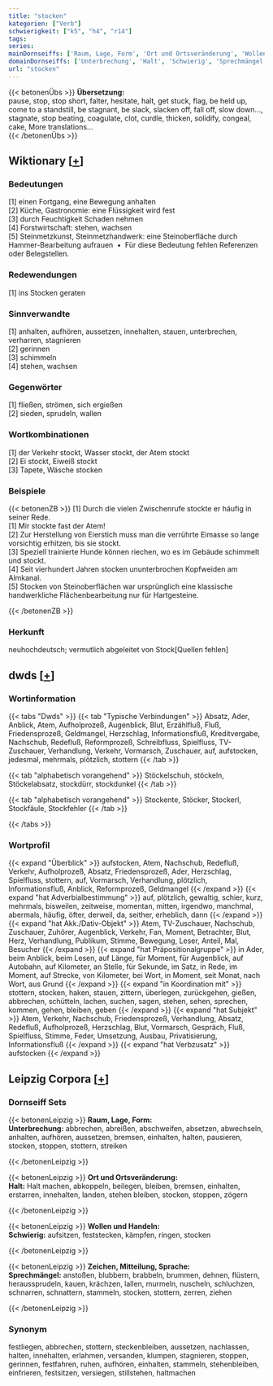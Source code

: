 ```yaml
---
title: "stocken"
kategorien: ["Verb"]
schwierigkeit: ["k5", "h4", "r14"]
tags:
series:
mainDornseiffs: ['Raum, Lage, Form', 'Ort und Ortsveränderung', 'Wollen und Handeln', 'Zeichen, Mitteilung, Sprache']
domainDornseiffs: ['Unterbrechung', 'Halt', 'Schwierig', 'Sprechmängel']
url: "stocken"
---
```


{{< betonenÜbs >}}
**Übersetzung:**  
pause, stop, stop short, falter, hesitate, halt, get stuck, flag, be held up, come to a standstill, be stagnant, be slack, slacken off, fall off, slow down..., stagnate, stop beating, coagulate, clot, curdle, thicken, solidify, congeal, cake, More translations...  
{{< /betonenÜbs >}}

## Wiktionary [[+](https://de.wiktionary.org/wiki/stocken)]

### Bedeutungen
[1] einen Fortgang, eine Bewegung anhalten  
[2] Küche, Gastronomie: eine Flüssigkeit wird fest  
[3] durch Feuchtigkeit Schaden nehmen  
[4] Forstwirtschaft: stehen, wachsen  
[5] Steinmetzkunst, Steinmetzhandwerk: eine Steinoberfläche durch Hammer-Bearbeitung aufrauen  •  Für diese Bedeutung fehlen Referenzen oder Belegstellen.  

### Redewendungen
[1] ins Stocken geraten  

### Sinnverwandte
[1] anhalten, aufhören, aussetzen, innehalten, stauen, unterbrechen, verharren, stagnieren  
[2] gerinnen  
[3] schimmeln  
[4] stehen, wachsen  

### Gegenwörter
[1] fließen, strömen, sich ergießen  
[2] sieden, sprudeln, wallen  

### Wortkombinationen
[1] der Verkehr stockt, Wasser stockt, der Atem stockt  
[2] Ei stockt, Eiweiß stockt  
[3] Tapete, Wäsche stocken  

### Beispiele
{{< betonenZB >}}
[1] Durch die vielen Zwischenrufe stockte er häufig in seiner Rede.  
[1] Mir stockte fast der Atem!  
[2] Zur Herstellung von Eierstich muss man die verrührte Eimasse so lange vorsichtig erhitzen, bis sie stockt.  
[3] Speziell trainierte Hunde können riechen, wo es im Gebäude schimmelt und stockt.  
[4] Seit vierhundert Jahren stocken ununterbrochen Kopfweiden am Almkanal.  
[5] Stocken von Steinoberflächen war ursprünglich eine klassische handwerkliche Flächenbearbeitung nur für Hartgesteine.  

{{< /betonenZB >}}
### Herkunft
neuhochdeutsch; vermutlich abgeleitet von Stock[Quellen fehlen]  



## dwds [[+](https://www.dwds.de/wb/stocken)]

### Wortinformation
{{< tabs "Dwds" >}}
{{< tab "Typische Verbindungen" >}}
Absatz, Ader, Anblick, Atem, Aufholprozeß, Augenblick, Blut, Erzählfluß, Fluß, Friedensprozeß, Geldmangel, Herzschlag, Informationsfluß, Kreditvergabe, Nachschub, Redefluß, Reformprozeß, Schreibfluss, Spielfluss, TV-Zuschauer, Verhandlung, Verkehr, Vormarsch, Zuschauer, auf, aufstocken, jedesmal, mehrmals, plötzlich, stottern
{{< /tab >}}

{{< tab "alphabetisch vorangehend" >}}
Stöckelschuh, stöckeln, Stöckelabsatz, stockdürr, stockdunkel
{{< /tab >}}

{{< tab "alphabetisch vorangehend" >}}
Stockente, Stöcker, Stockerl, Stockfäule, Stockfehler
{{< /tab >}}

{{< /tabs >}}

### Wortprofil
{{< expand "Überblick" >}} aufstocken, Atem, Nachschub, Redefluß, Verkehr, Aufholprozeß, Absatz, Friedensprozeß, Ader, Herzschlag, Spielfluss, stottern, auf, Vormarsch, Verhandlung, plötzlich, Informationsfluß, Anblick, Reformprozeß, Geldmangel {{< /expand >}}
{{< expand "hat Adverbialbestimmung" >}} auf, plötzlich, gewaltig, schier, kurz, mehrmals, bisweilen, zeitweise, momentan, mitten, irgendwo, manchmal, abermals, häufig, öfter, derweil, da, seither, erheblich, dann {{< /expand >}}
{{< expand "hat Akk./Dativ-Objekt" >}} Atem, TV-Zuschauer, Nachschub, Zuschauer, Zuhörer, Augenblick, Verkehr, Fan, Moment, Betrachter, Blut, Herz, Verhandlung, Publikum, Stimme, Bewegung, Leser, Anteil, Mal, Besucher {{< /expand >}}
{{< expand "hat Präpositionalgruppe" >}} in Ader, beim Anblick, beim Lesen, auf Länge, für Moment, für Augenblick, auf Autobahn, auf Kilometer, an Stelle, für Sekunde, im Satz, in Rede, im Moment, auf Strecke, von Kilometer, bei Wort, in Moment, seit Monat, nach Wort, aus Grund {{< /expand >}}
{{< expand "in Koordination mit" >}} stottern, stocken, haken, stauen, zittern, überlegen, zurückgehen, gießen, abbrechen, schütteln, lachen, suchen, sagen, stehen, sehen, sprechen, kommen, gehen, bleiben, geben {{< /expand >}}
{{< expand "hat Subjekt" >}} Atem, Verkehr, Nachschub, Friedensprozeß, Verhandlung, Absatz, Redefluß, Aufholprozeß, Herzschlag, Blut, Vormarsch, Gespräch, Fluß, Spielfluss, Stimme, Feder, Umsetzung, Ausbau, Privatisierung, Informationsfluß {{< /expand >}}
{{< expand "hat Verbzusatz" >}} aufstocken {{< /expand >}}

## Leipzig Corpora [[+](https://corpora.uni-leipzig.de/en/res?word=stocken&corpusId=deu_newscrawl-public_2018)]

### Dornseiff Sets
{{< betonenLeipzig >}}
**Raum, Lage, Form:**  
**Unterbrechung:** abbrechen, abreißen, abschweifen, absetzen, abwechseln, anhalten, aufhören, aussetzen, bremsen, einhalten, halten, pausieren, stocken, stoppen, stottern, streiken  

{{< /betonenLeipzig >}}


{{< betonenLeipzig >}}
**Ort und Ortsveränderung:**  
**Halt:** Halt machen, abkoppeln, beilegen, bleiben, bremsen, einhalten, erstarren, innehalten, landen, stehen bleiben, stocken, stoppen, zögern  

{{< /betonenLeipzig >}}


{{< betonenLeipzig >}}
**Wollen und Handeln:**  
**Schwierig:** aufsitzen, feststecken, kämpfen, ringen, stocken  

{{< /betonenLeipzig >}}


{{< betonenLeipzig >}}
**Zeichen, Mitteilung, Sprache:**  
**Sprechmängel:** anstoßen, blubbern, brabbeln, brummen, dehnen, flüstern, heraussprudeln, kauen, krächzen, lallen, murmeln, nuscheln, schluchzen, schnarren, schnattern, stammeln, stocken, stottern, zerren, ziehen  

{{< /betonenLeipzig >}}

### Synonym
festliegen, abbrechen, stottern, steckenbleiben, aussetzen, nachlassen, halten, innehalten, erlahmen, versanden, klumpen, stagnieren, stoppen, gerinnen, festfahren, ruhen, aufhören, einhalten, stammeln, stehenbleiben, einfrieren, festsitzen, versiegen, stillstehen, haltmachen

